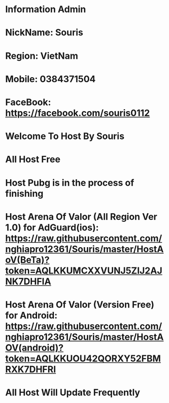 # Information Admin
# NickName: Souris
# Region: VietNam
# Mobile: 0384371504
# FaceBook: https://facebook.com/souris0112
# Welcome To Host By Souris
# All Host Free 
# Host Pubg is in the process of finishing
# Host Arena Of Valor (All Region Ver 1.0) for AdGuard(ios): https://raw.githubusercontent.com/nghiapro12361/Souris/master/HostAoV(BeTa)?token=AQLKKUMCXXVUNJ5ZIJ2AJNK7DHFIA
# Host Arena Of Valor (Version Free) for Android: https://raw.githubusercontent.com/nghiapro12361/Souris/master/HostAOV(android)?token=AQLKKUOU42QORXY52FBMRXK7DHFRI
# All Host Will Update Frequently
